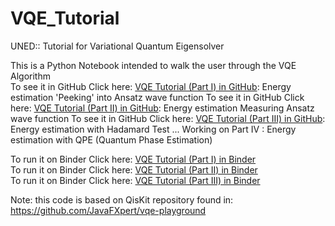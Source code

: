 # VQE_Tutorial
UNED:: Tutorial for Variational Quantum Eigensolver 

This is a Python Notebook intended to walk the user through the VQE Algorithm   
To see it in GitHub Click here: [VQE Tutorial (Part I) in GitHub](.%2FVQE_TXT_Part1.ipynb): Energy estimation 'Peeking' into Ansatz wave function
To see it in GitHub Click here: [VQE Tutorial (Part II) in GitHub](.%2FVQE_TXT_Part2.ipynb): Energy estimation Measuring Ansatz wave function
To see it in GitHub Click here: [VQE Tutorial (Part III) in GitHub](.%2FVQE_TXT_Part3.ipynb): Energy estimation with Hadamard Test
... Working on Part IV : Energy estimation with QPE (Quantum Phase Estimation)

To run it on Binder Click here: [VQE Tutorial (Part I) in Binder](https://mybinder.org/v2/gh/ulitoo/VQE_Tutorial/HEAD?filepath=.%2FVQE_TXT_Part1.ipynb)   
To run it on Binder Click here: [VQE Tutorial (Part II) in Binder](https://mybinder.org/v2/gh/ulitoo/VQE_Tutorial/HEAD?filepath=.%2FVQE_TXT_Part2.ipynb)   
To run it on Binder Click here: [VQE Tutorial (Part III) in Binder](https://mybinder.org/v2/gh/ulitoo/VQE_Tutorial/HEAD?filepath=.%2FVQE_TXT_Part3.ipynb)

Note: this code is based on QisKit repository found in:   
https://github.com/JavaFXpert/vqe-playground
